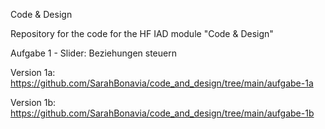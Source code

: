 Code & Design

Repository for the code for the HF IAD module "Code & Design"

Aufgabe 1 - Slider: Beziehungen steuern

Version 1a:  https://github.com/SarahBonavia/code_and_design/tree/main/aufgabe-1a
    
Version 1b:  https://github.com/SarahBonavia/code_and_design/tree/main/aufgabe-1b 
